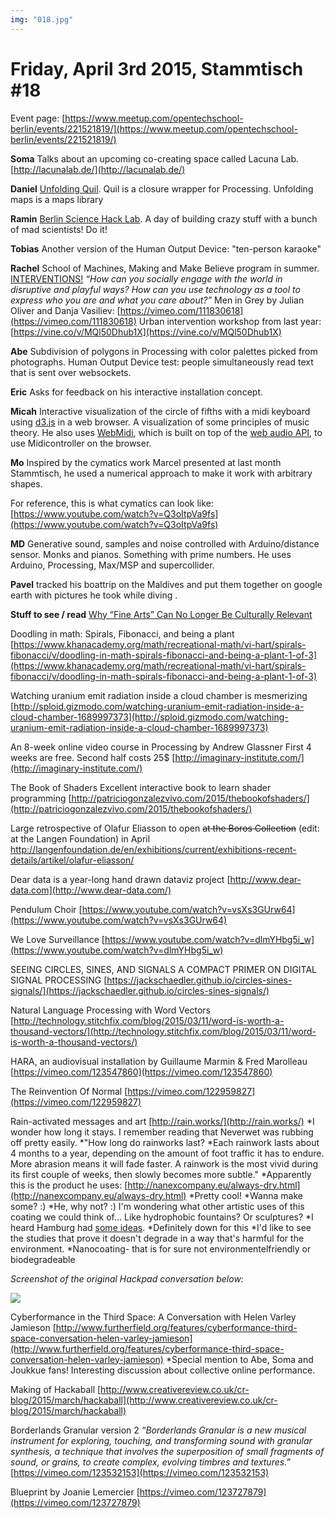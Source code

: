 ```yaml
---
img: "018.jpg"
---
```


# **Friday, April 3rd 2015, Stammtisch #18**

Event page:
[https://www.meetup.com/opentechschool-berlin/events/221521819/](https://www.meetup.com/opentechschool-berlin/events/221521819/)

**Soma**
Talks about an upcoming co-creating space called Lacuna Lab. 
[http://lacunalab.de/](http://lacunalab.de/)

**Daniel**
[Unfolding Quil](https://medium.com/@danielkirsch/unfolding-quil-bf9a171b5405). 
Quil is a closure wrapper for Processing.
Unfolding maps is a maps library 

**Ramin**
[Berlin Science Hack Lab](http://www.meetup.com/Berlin-Science-Hacking/events/221474712/). A day of building crazy stuff with a bunch of mad scientists! Do it!

**Tobias**
Another version of the Human Output Device: "ten-person karaoke"

**Rachel**
School of Machines, Making and Make Believe program in summer. [INTERVENTIONS!](http://schoolofma.org/programs/)
*“How can you socially engage with the world in disruptive and playful ways? How can you use technology as a tool to express who you are and what you care about?”*
Men in Grey by Julian Oliver and Danja Vasiliev: [https://vimeo.com/111830618](https://vimeo.com/111830618)
Urban intervention workshop from last year: [https://vine.co/v/MQl50Dhub1X](https://vine.co/v/MQl50Dhub1X)

**Abe**
Subdivision of polygons in Processing with color palettes picked from photographs.
Human Output Device test: people simultaneously read text that is sent over websockets.

**Eric**
Asks for feedback on his interactive installation concept. 

**Micah**
Interactive visualization of the circle of fifths with a midi keyboard using [d3.js](http://d3js.org/) in a web browser.
A visualization of some principles of music theory. He also uses [WebMidi](http://www.w3.org/TR/2015/WD-webmidi-20150317/), which is built on top of the [web audio API](http://webaudio.github.io/web-audio-api/), to use Midicontroller on the browser.

**Mo**
Inspired by the cymatics work Marcel presented at last month Stammtisch, he used a numerical approach to make it work with arbitrary shapes.

For reference, this is what cymatics can look like: [https://www.youtube.com/watch?v=Q3oItpVa9fs](https://www.youtube.com/watch?v=Q3oItpVa9fs)

**MD**
Generative sound, samples and noise controlled with Arduino/distance sensor. Monks and pianos. Something with prime numbers. He uses Arduino, Processing, Max/MSP and supercollider.

**Pavel**
tracked his boattrip on the Maldives and put them together on google earth with pictures he took while diving .


**Stuff to see / read**
[Why “Fine Arts” Can No Longer Be Culturally Relevant](http://dyske.com/paper/1082) 

Doodling in math: Spirals, Fibonacci, and being a plant
[https://www.khanacademy.org/math/recreational-math/vi-hart/spirals-fibonacci/v/doodling-in-math-spirals-fibonacci-and-being-a-plant-1-of-3](https://www.khanacademy.org/math/recreational-math/vi-hart/spirals-fibonacci/v/doodling-in-math-spirals-fibonacci-and-being-a-plant-1-of-3)

Watching uranium emit radiation inside a cloud chamber is mesmerizing
[http://sploid.gizmodo.com/watching-uranium-emit-radiation-inside-a-cloud-chamber-1689997373](http://sploid.gizmodo.com/watching-uranium-emit-radiation-inside-a-cloud-chamber-1689997373)

An 8-week online video course in Processing by Andrew Glassner
First 4 weeks are free. Second half costs 25$
[http://imaginary-institute.com/](http://imaginary-institute.com/)

The Book of Shaders
Excellent interactive book to learn shader programming
[http://patriciogonzalezvivo.com/2015/thebookofshaders/](http://patriciogonzalezvivo.com/2015/thebookofshaders/)

Large retrospective of Olafur Eliasson to open ~~at the Boros Collection~~ (edit: at the Langen Foundation) in April
[http://](http://langenfoundation.de/en/exhibitions/current/exhibitions-recent-details/artikel/olafur-eliasson/)[langenfoundation.de/](http://langenfoundation.de/en/exhibitions/current/exhibitions-recent-details/artikel/olafur-eliasson/)[en/exhibitions/current/exhibitions-recent-details/artikel/olafur-eliasson](http://langenfoundation.de/en/exhibitions/current/exhibitions-recent-details/artikel/olafur-eliasson/)[/](http://langenfoundation.de/en/exhibitions/current/exhibitions-recent-details/artikel/olafur-eliasson/)

Dear data is a year-long hand drawn dataviz project
[http://www.dear-data.com](http://www.dear-data.com/)

Pendulum Choir
[https://www.youtube.com/watch?v=vsXs3GUrw64](https://www.youtube.com/watch?v=vsXs3GUrw64)

We Love Surveillance
[https://www.youtube.com/watch?v=dlmYHbg5i_w](https://www.youtube.com/watch?v=dlmYHbg5i_w)

SEEING CIRCLES, SINES, AND SIGNALS
A COMPACT PRIMER ON DIGITAL SIGNAL PROCESSING
[https://jackschaedler.github.io/circles-sines-signals/](https://jackschaedler.github.io/circles-sines-signals/)

Natural Language Processing with Word Vectors
[http://technology.stitchfix.com/blog/2015/03/11/word-is-worth-a-thousand-vectors/](http://technology.stitchfix.com/blog/2015/03/11/word-is-worth-a-thousand-vectors/)

HARA, an audiovisual installation by Guillaume Marmin & Fred Marolleau
[https://vimeo.com/123547860](https://vimeo.com/123547860)

The Reinvention Of Normal
[https://vimeo.com/122959827](https://vimeo.com/122959827)

Rain-activated messages and art
[http://rain.works/](http://rain.works/)
*I wonder how long it stays. I remember reading that Neverwet was rubbing off pretty easily.
*"How long do rainworks last?
*Each rainwork lasts about 4 months to a year, depending on the amount of foot traffic it has to endure. More abrasion means it will fade faster. A rainwork is the most vivid during its first couple of weeks, then slowly becomes more subtle."
*Apparently this is the product he uses: [http://nanexcompany.eu/always-dry.html](http://nanexcompany.eu/always-dry.html)
*Pretty cool!
*Wanna make some? :)
*He, why not? :) I'm wondering what other artistic uses of this coating we could think of... Like hydrophobic fountains? Or sculptures?
*I heard Hamburg had [some ideas](http://www.gizmag.com/st-pauli-pee-back-super-hydrophobic-walls/36424/).
*Definitely down for this
*I'd like to see the studies that prove it doesn't degrade in a way that's harmful for the environment.
*Nanocoating- that is for sure not environmentelfriendly or biodegradeable

*Screenshot of the original Hackpad conversation below:*

![](https://d2mxuefqeaa7sj.cloudfront.net/s_039437B60E1187F9C871082963DC205ABD2D9B9CE487F1D586F6E4ACCB9A0F32_1463826017856_Capture+decran+2016-05-21+a+12.19.44.jpg)



Cyberformance in the Third Space: A Conversation with Helen Varley Jamieson
[http://www.furtherfield.org/features/cyberformance-third-space-conversation-helen-varley-jamieson](http://www.furtherfield.org/features/cyberformance-third-space-conversation-helen-varley-jamieson)
*Special mention to Abe, Soma and Joukkue fans! Interesting discussion about collective online performance.

Making of Hackaball
[http://www.creativereview.co.uk/cr-blog/2015/march/hackaball](http://www.creativereview.co.uk/cr-blog/2015/march/hackaball)

Borderlands Granular version 2
*“Borderlands Granular is a new musical instrument for exploring, touching, and transforming sound with granular synthesis, a technique that involves the superposition of small fragments of sound, or grains, to create complex, evolving timbres and textures.”*
[https://vimeo.com/123532153](https://vimeo.com/123532153)

Blueprint by Joanie Lemercier
[https://vimeo.com/123727879](https://vimeo.com/123727879)



